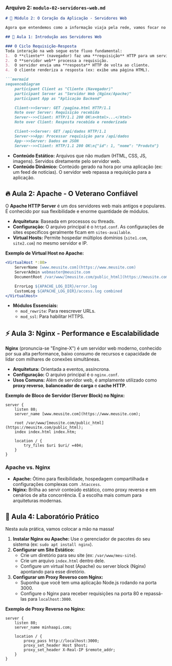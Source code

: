 ### **Arquivo 2: `modulo-02-servidores-web.md`**

```markdown
# 🚀 Módulo 2: O Coração da Aplicação - Servidores Web

Agora que entendemos como a informação viaja pela rede, vamos focar no software que a recebe e responde: o servidor web. Ele é a porta de entrada para sua aplicação.

## 🔄 Aula 1: Introdução aos Servidores Web

### O Ciclo Requisição-Resposta
Toda interação na web segue este fluxo fundamental:
1.  O **cliente** (navegador) faz uma **requisição** HTTP para um servidor.
2.  O **servidor web** processa a requisição.
3.  O servidor envia uma **resposta** HTTP de volta ao cliente.
4.  O cliente renderiza a resposta (ex: exibe uma página HTML).

```mermaid
sequenceDiagram
    participant Client as "Cliente (Navegador)"
    participant Server as "Servidor Web (Nginx/Apache)"
    participant App as "Aplicação Backend"

    Client->>Server: GET /pagina.html HTTP/1.1
    Note over Server: Requisição recebida
    Server-->>Client: HTTP/1.1 200 OK\n<html>...</html>
    Note over Client: Resposta recebida e renderizada

    Client->>Server: GET /api/dados HTTP/1.1
    Server->>App: Processar requisição para /api/dados
    App-->>Server: Dados em JSON
    Server-->>Client: HTTP/1.1 200 OK\n{"id": 1, "nome": "Produto"}
````

  - **Conteúdo Estático:** Arquivos que não mudam (HTML, CSS, JS, imagens). Servidos diretamente pelo servidor web.
  - **Conteúdo Dinâmico:** Conteúdo gerado na hora por uma aplicação (ex: um feed de notícias). O servidor web repassa a requisição para a aplicação.

## 🔥 Aula 2: Apache - O Veterano Confiável

O **Apache HTTP Server** é um dos servidores web mais antigos e populares. É conhecido por sua flexibilidade e enorme quantidade de módulos.

  - **Arquitetura:** Baseada em processos ou threads.
  - **Configuração:** O arquivo principal é o `httpd.conf`. As configurações de sites específicos geralmente ficam em `sites-available`.
  - **Virtual Hosts:** Permite hospedar múltiplos domínios (`site1.com`, `site2.com`) no mesmo servidor e IP.

**Exemplo de Virtual Host no Apache:**

```apache
<VirtualHost *:80>
    ServerName [www.meusite.com](https://www.meusite.com)
    ServerAdmin webmaster@meusite.com
    DocumentRoot /var/www/[meusite.com/public_html](https://meusite.com/public_html)

    ErrorLog ${APACHE_LOG_DIR}/error.log
    CustomLog ${APACHE_LOG_DIR}/access.log combined
</VirtualHost>
```

  - **Módulos Essenciais:**
      - `mod_rewrite`: Para reescrever URLs.
      - `mod_ssl`: Para habilitar HTTPS.

## ⚡ Aula 3: Nginx - Performance e Escalabilidade

**Nginx** (pronuncia-se "Engine-X") é um servidor web moderno, conhecido por sua alta performance, baixo consumo de recursos e capacidade de lidar com milhares de conexões simultâneas.

  - **Arquitetura:** Orientada a eventos, assíncrona.
  - **Configuração:** O arquivo principal é o `nginx.conf`.
  - **Usos Comuns:** Além de servidor web, é amplamente utilizado como **proxy reverso**, **balanceador de carga** e **cache HTTP**.

**Exemplo de Bloco de Servidor (Server Block) no Nginx:**

```nginx
server {
    listen 80;
    server_name [www.meusite.com](https://www.meusite.com);

    root /var/www/[meusite.com/public_html](https://meusite.com/public_html);
    index index.html index.htm;

    location / {
        try_files $uri $uri/ =404;
    }
}
```

### Apache vs. Nginx

  - **Apache:** Ótimo para flexibilidade, hospedagem compartilhada e configurações complexas com `.htaccess`.
  - **Nginx:** Brilha ao servir conteúdo estático, como proxy reverso e em cenários de alta concorrência. É a escolha mais comum para arquiteturas modernas.

## 🔧 Aula 4: Laboratório Prático

Nesta aula prática, vamos colocar a mão na massa\!

1.  **Instalar Nginx ou Apache:** Use o gerenciador de pacotes do seu sistema (ex: `sudo apt install nginx`).
2.  **Configurar um Site Estático:**
      - Crie um diretório para seu site (ex: `/var/www/meu-site`).
      - Crie um arquivo `index.html` dentro dele.
      - Configure um virtual host (Apache) ou server block (Nginx) apontando para esse diretório.
3.  **Configurar um Proxy Reverso com Nginx:**
      - Suponha que você tem uma aplicação Node.js rodando na porta 3000.
      - Configure o Nginx para receber requisições na porta 80 e repassá-las para `localhost:3000`.

**Exemplo de Proxy Reverso no Nginx:**

```nginx
server {
    listen 80;
    server_name minhaapi.com;

    location / {
        proxy_pass http://localhost:3000;
        proxy_set_header Host $host;
        proxy_set_header X-Real-IP $remote_addr;
    }
}
```

````
